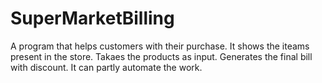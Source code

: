 # SuperMarketBilling
A program that helps customers with their purchase.
It shows the iteams present in the store.
Takaes the products as input.
Generates the final bill with discount.
It can partly automate the work.
